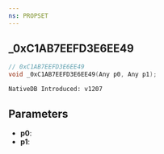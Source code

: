 ```yaml
---
ns: PROPSET
---
```

## _0xC1AB7EEFD3E6EE49

```c
// 0xC1AB7EEFD3E6EE49
void _0xC1AB7EEFD3E6EE49(Any p0, Any p1);
```

```
NativeDB Introduced: v1207
```

## Parameters
* **p0**:
* **p1**:
